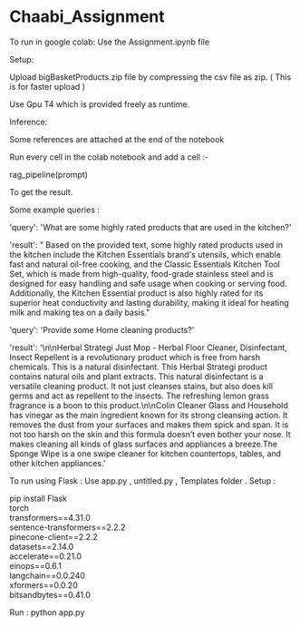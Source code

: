 # Chaabi_Assignment

To run in google colab:
Use the Assignment.ipynb file

Setup:

Upload bigBasketProducts.zip file by compressing the csv file as zip. ( This is for faster upload )

Use Gpu T4 which is provided freely as runtime. 

Inference:

Some references are attached at the end of the notebook

Run every cell in the colab notebook and add a cell :-

  rag_pipeline(prompt) 
  
To get the result.

Some example queries :

'query': 'What are some highly rated products that are used in the kitchen?'

'result': " Based on the provided text, some highly rated products used in the kitchen include the Kitchen Essentials brand's utensils, which enable fast and natural oil-free cooking, and the Classic Essentials Kitchen Tool Set, which is made from high-quality, food-grade stainless steel and is designed for easy handling and safe usage when cooking or serving food. Additionally, the Kitchen Essential product is also highly rated for its superior heat conductivity and lasting durability, making it ideal for heating milk and making tea on a daily basis."

'query': 'Provide some Home cleaning products?'

'result': '\n\nHerbal Strategi Just Mop - Herbal Floor Cleaner, Disinfectant, Insect Repellent is a revolutionary product which is free from harsh chemicals. This is a natural disinfectant. This Herbal Strategi product contains natural oils and plant extracts. This natural disinfectant is a versatile cleaning product. It not just cleanses stains, but also does kill germs and act as repellent to the insects. The refreshing lemon grass fragrance is a boon to this product.\n\nColin Cleaner Glass and Household has vinegar as the main ingredient known for its strong cleansing action. It removes the dust from your surfaces and makes them spick and span. It is not too harsh on the skin and this formula doesn’t even bother your nose. It makes cleaning all kinds of glass surfaces and appliances a breeze.The Sponge Wipe is a one swipe cleaner for kitchen countertops, tables, and other kitchen appliances.'

To run using Flask :
Use app.py , untitled.py , Templates folder .
Setup :

pip install Flask \
  torch \
  transformers==4.31.0 \
  sentence-transformers==2.2.2 \
  pinecone-client==2.2.2 \
  datasets==2.14.0 \
  accelerate==0.21.0 \
  einops==0.6.1 \
  langchain==0.0.240 \
  xformers==0.0.20 \
  bitsandbytes==0.41.0

Run :
python app.py
